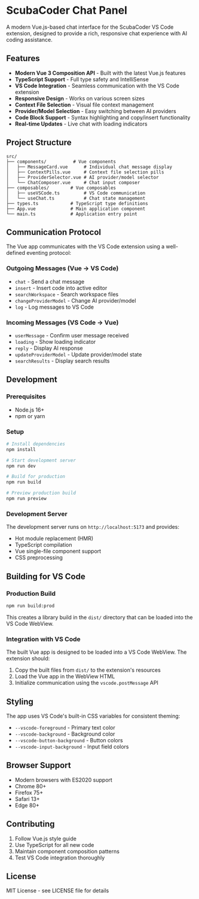 # ScubaCoder Chat Panel

A modern Vue.js-based chat interface for the ScubaCoder VS Code extension, designed to provide a rich, responsive chat experience with AI coding assistance.

## Features

- **Modern Vue 3 Composition API** - Built with the latest Vue.js features
- **TypeScript Support** - Full type safety and IntelliSense
- **VS Code Integration** - Seamless communication with the VS Code extension
- **Responsive Design** - Works on various screen sizes
- **Context File Selection** - Visual file context management
- **Provider/Model Selection** - Easy switching between AI providers
- **Code Block Support** - Syntax highlighting and copy/insert functionality
- **Real-time Updates** - Live chat with loading indicators

## Project Structure

```
src/
├── components/          # Vue components
│   ├── MessageCard.vue      # Individual chat message display
│   ├── ContextPills.vue     # Context file selection pills
│   ├── ProviderSelector.vue # AI provider/model selector
│   └── ChatComposer.vue     # Chat input composer
├── composables/        # Vue composables
│   ├── useVSCode.ts         # VS Code communication
│   └── useChat.ts           # Chat state management
├── types.ts            # TypeScript type definitions
├── App.vue             # Main application component
└── main.ts             # Application entry point
```

## Communication Protocol

The Vue app communicates with the VS Code extension using a well-defined eventing protocol:

### Outgoing Messages (Vue → VS Code)
- `chat` - Send a chat message
- `insert` - Insert code into active editor
- `searchWorkspace` - Search workspace files
- `changeProviderModel` - Change AI provider/model
- `log` - Log messages to VS Code

### Incoming Messages (VS Code → Vue)
- `userMessage` - Confirm user message received
- `loading` - Show loading indicator
- `reply` - Display AI response
- `updateProviderModel` - Update provider/model state
- `searchResults` - Display search results

## Development

### Prerequisites
- Node.js 16+ 
- npm or yarn

### Setup
```bash
# Install dependencies
npm install

# Start development server
npm run dev

# Build for production
npm run build

# Preview production build
npm run preview
```

### Development Server
The development server runs on `http://localhost:5173` and provides:
- Hot module replacement (HMR)
- TypeScript compilation
- Vue single-file component support
- CSS preprocessing

## Building for VS Code

### Production Build
```bash
npm run build:prod
```

This creates a library build in the `dist/` directory that can be loaded into the VS Code WebView.

### Integration with VS Code
The built Vue app is designed to be loaded into a VS Code WebView. The extension should:

1. Copy the built files from `dist/` to the extension's resources
2. Load the Vue app in the WebView HTML
3. Initialize communication using the `vscode.postMessage` API

## Styling

The app uses VS Code's built-in CSS variables for consistent theming:
- `--vscode-foreground` - Primary text color
- `--vscode-background` - Background color
- `--vscode-button-background` - Button colors
- `--vscode-input-background` - Input field colors

## Browser Support

- Modern browsers with ES2020 support
- Chrome 80+
- Firefox 75+
- Safari 13+
- Edge 80+

## Contributing

1. Follow Vue.js style guide
2. Use TypeScript for all new code
3. Maintain component composition patterns
4. Test VS Code integration thoroughly

## License

MIT License - see LICENSE file for details
